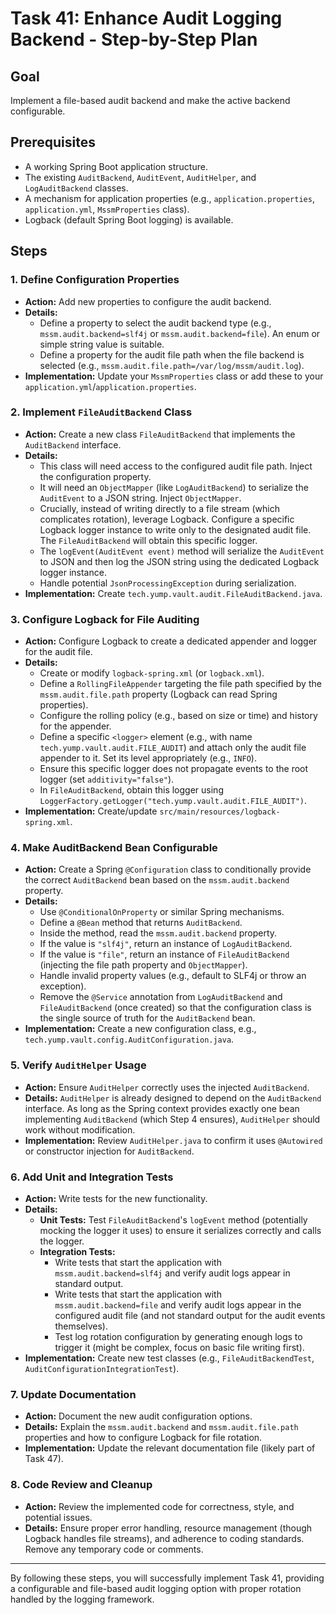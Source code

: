 # Task 41: Enhance Audit Logging Backend - Step-by-Step Plan

## Goal

Implement a file-based audit backend and make the active backend configurable.

## Prerequisites

* A working Spring Boot application structure.
* The existing `AuditBackend`, `AuditEvent`, `AuditHelper`, and `LogAuditBackend` classes.
* A mechanism for application properties (e.g., `application.properties`, `application.yml`, `MssmProperties` class).
* Logback (default Spring Boot logging) is available.

## Steps

### 1. Define Configuration Properties

* **Action:** Add new properties to configure the audit backend.
* **Details:**
    * Define a property to select the audit backend type (e.g., `mssm.audit.backend=slf4j` or `mssm.audit.backend=file`). An enum or simple string value is suitable.
    * Define a property for the audit file path when the file backend is selected (e.g., `mssm.audit.file.path=/var/log/mssm/audit.log`).
* **Implementation:** Update your `MssmProperties` class or add these to your `application.yml`/`application.properties`.

### 2. Implement `FileAuditBackend` Class

* **Action:** Create a new class `FileAuditBackend` that implements the `AuditBackend` interface.
* **Details:**
    * This class will need access to the configured audit file path. Inject the configuration property.
    * It will need an `ObjectMapper` (like `LogAuditBackend`) to serialize the `AuditEvent` to a JSON string. Inject `ObjectMapper`.
    * Crucially, instead of writing directly to a file stream (which complicates rotation), leverage Logback. Configure a specific Logback logger instance to write only to the designated audit file. The `FileAuditBackend` will obtain this specific logger.
    * The `logEvent(AuditEvent event)` method will serialize the `AuditEvent` to JSON and then log the JSON string using the dedicated Logback logger instance.
    * Handle potential `JsonProcessingException` during serialization.
* **Implementation:** Create `tech.yump.vault.audit.FileAuditBackend.java`.

### 3. Configure Logback for File Auditing

* **Action:** Configure Logback to create a dedicated appender and logger for the audit file.
* **Details:**
    * Create or modify `logback-spring.xml` (or `logback.xml`).
    * Define a `RollingFileAppender` targeting the file path specified by the `mssm.audit.file.path` property (Logback can read Spring properties).
    * Configure the rolling policy (e.g., based on size or time) and history for the appender.
    * Define a specific `<logger>` element (e.g., with name `tech.yump.vault.audit.FILE_AUDIT`) and attach only the audit file appender to it. Set its level appropriately (e.g., `INFO`).
    * Ensure this specific logger does not propagate events to the root logger (set `additivity="false"`).
    * In `FileAuditBackend`, obtain this logger using `LoggerFactory.getLogger("tech.yump.vault.audit.FILE_AUDIT")`.
* **Implementation:** Create/update `src/main/resources/logback-spring.xml`.

### 4. Make AuditBackend Bean Configurable

* **Action:** Create a Spring `@Configuration` class to conditionally provide the correct `AuditBackend` bean based on the `mssm.audit.backend` property.
* **Details:**
    * Use `@ConditionalOnProperty` or similar Spring mechanisms.
    * Define a `@Bean` method that returns `AuditBackend`.
    * Inside the method, read the `mssm.audit.backend` property.
    * If the value is `"slf4j"`, return an instance of `LogAuditBackend`.
    * If the value is `"file"`, return an instance of `FileAuditBackend` (injecting the file path property and `ObjectMapper`).
    * Handle invalid property values (e.g., default to SLF4j or throw an exception).
    * Remove the `@Service` annotation from `LogAuditBackend` and `FileAuditBackend` (once created) so that the configuration class is the single source of truth for the `AuditBackend` bean.
* **Implementation:** Create a new configuration class, e.g., `tech.yump.vault.config.AuditConfiguration.java`.

### 5. Verify `AuditHelper` Usage

* **Action:** Ensure `AuditHelper` correctly uses the injected `AuditBackend`.
* **Details:** `AuditHelper` is already designed to depend on the `AuditBackend` interface. As long as the Spring context provides exactly one bean implementing `AuditBackend` (which Step 4 ensures), `AuditHelper` should work without modification.
* **Implementation:** Review `AuditHelper.java` to confirm it uses `@Autowired` or constructor injection for `AuditBackend`.

### 6. Add Unit and Integration Tests

* **Action:** Write tests for the new functionality.
* **Details:**
    * **Unit Tests:** Test `FileAuditBackend`'s `logEvent` method (potentially mocking the logger it uses) to ensure it serializes correctly and calls the logger.
    * **Integration Tests:**
        * Write tests that start the application with `mssm.audit.backend=slf4j` and verify audit logs appear in standard output.
        * Write tests that start the application with `mssm.audit.backend=file` and verify audit logs appear in the configured audit file (and not standard output for the audit events themselves).
        * Test log rotation configuration by generating enough logs to trigger it (might be complex, focus on basic file writing first).
* **Implementation:** Create new test classes (e.g., `FileAuditBackendTest`, `AuditConfigurationIntegrationTest`).

### 7. Update Documentation

* **Action:** Document the new audit configuration options.
* **Details:** Explain the `mssm.audit.backend` and `mssm.audit.file.path` properties and how to configure Logback for file rotation.
* **Implementation:** Update the relevant documentation file (likely part of Task 47).

### 8. Code Review and Cleanup

* **Action:** Review the implemented code for correctness, style, and potential issues.
* **Details:** Ensure proper error handling, resource management (though Logback handles file streams), and adherence to coding standards. Remove any temporary code or comments.

---

By following these steps, you will successfully implement Task 41, providing a configurable and file-based audit logging option with proper rotation handled by the logging framework.